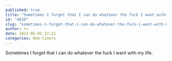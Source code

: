 ```yaml
---
published: true
title: "Sometimes I forget that I can do whatever the fuck I want with my life."
id: "4839"
slug: "sometimes-i-forget-that-i-can-do-whatever-the-fuck-i-want-with-my-life"
author: rv
date: 2012-05-01 22:21
categories: One-liners
---
```

Sometimes I forget that I can do whatever the fuck I want with my life.